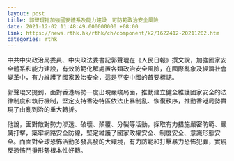 ```yaml
---
layout: post
title: 郭聲琨指加強國安體系及能力建設　可防範政治安全風險
date: 2021-12-02 11:48:49.000000000 +08:00
link: https://news.rthk.hk/rthk/ch/component/k2/1622412-20211202.htm
categories: rthk
---
```


中共中央政治局委員、中央政法委書記郭聲琨在《人民日報》撰文說，加強國家安全體系和能力建設，有效防範化解處置各類政治安全風險，在國際亂象及經濟社會變革中，有力維護了國家政治安全，這是平安中國的首要標誌。

郭聲琨又提到，面對香港局勢一度出現嚴峻局面，推動建立健全維護國家安全的法律制度和執行機制，堅定支持香港特區依法止暴制亂、恢復秩序，推動香港局勢實現了由亂到治的重大轉折。

他說，面對敵對勢力滲透、破壞、顛覆、分裂等活動，採取有力措施嚴密防範、嚴厲打擊，築牢網路安全防線，堅定維護了國家政權安全、制度安全、意識形態安全。而面對全球恐怖活動多發高發的大環境，有力防範和打擊暴力恐怖犯罪，實現反恐怖鬥爭形勢根本性好轉。
